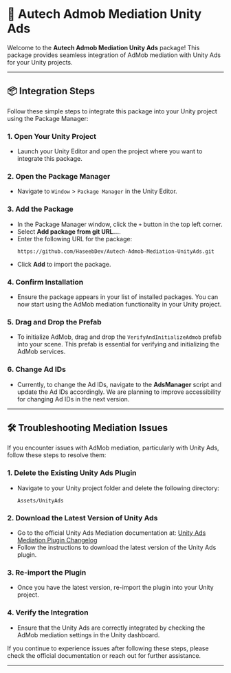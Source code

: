 # 🌟 Autech Admob Mediation Unity Ads

Welcome to the **Autech Admob Mediation Unity Ads** package! This package provides seamless integration of AdMob mediation with Unity Ads for your Unity projects.

---

## 📦 Integration Steps

Follow these simple steps to integrate this package into your Unity project using the Package Manager:

### 1. Open Your Unity Project
   - Launch your Unity Editor and open the project where you want to integrate this package.

### 2. Open the Package Manager
   - Navigate to `Window` > `Package Manager` in the Unity Editor.

### 3. Add the Package
   - In the Package Manager window, click the `+` button in the top left corner.
   - Select **Add package from git URL...**.
   - Enter the following URL for the package:
     ```
     https://github.com/HaseebDev/Autech-Admob-Mediation-UnityAds.git
     ```
   - Click **Add** to import the package.

### 4. Confirm Installation
   - Ensure the package appears in your list of installed packages. You can now start using the AdMob mediation functionality in your Unity project.

### 5. Drag and Drop the Prefab
   - To initialize AdMob, drag and drop the `VerifyAndInitializeAdmob` prefab into your scene. This prefab is essential for verifying and initializing the AdMob services.

### 6. Change Ad IDs
   - Currently, to change the Ad IDs, navigate to the **AdsManager** script and update the Ad IDs accordingly. We are planning to improve accessibility for changing Ad IDs in the next version.
---

## 🛠️ Troubleshooting Mediation Issues

If you encounter issues with AdMob mediation, particularly with Unity Ads, follow these steps to resolve them:

### 1. Delete the Existing Unity Ads Plugin
   - Navigate to your Unity project folder and delete the following directory:
     ```
     Assets/UnityAds
     ```

### 2. Download the Latest Version of Unity Ads
   - Go to the official Unity Ads Mediation documentation at:
     [Unity Ads Mediation Plugin Changelog](https://developers.google.com/admob/unity/mediation/unity#unity-ads-unity-mediation-plugin-changelog)
   - Follow the instructions to download the latest version of the Unity Ads plugin.

### 3. Re-import the Plugin
   - Once you have the latest version, re-import the plugin into your Unity project.

### 4. Verify the Integration
   - Ensure that the Unity Ads are correctly integrated by checking the AdMob mediation settings in the Unity dashboard.

If you continue to experience issues after following these steps, please check the official documentation or reach out for further assistance.

---
